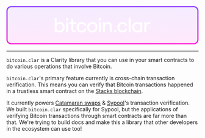 <img src="bitcoin.clar.png"></img>

---

`bitcoin.clar` is a Clarity library that you can use in your smart contracts to do various operations that involve Bitcoin. 

`bitcoin.clar`'s primary feature currently is cross-chain transaction verification. This means you can verify that Bitcoin transactions happened in a trustless smart contract on the [Stacks blockchain](https://stacks.co).

It currently powers [Catamaran swaps](https://www.catamaranswaps.org) & [Sypool](https://sypool.co)'s transaction verification. We built `bitcoin.clar` specifically for Sypool, but the applications of verifying Bitcoin transactions through smart contracts are far more than that. We're trying to build docs and make this a library that other developers in the ecosystem can use too!


